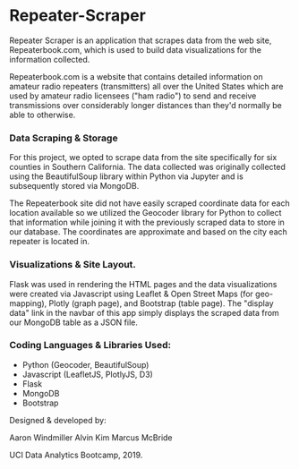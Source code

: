 # Repeater-Scraper



Repeater Scraper is an application that scrapes data from the web site, Repeaterbook.com, which is used to build data visualizations for the information collected.  

Repeaterbook.com is a website that contains detailed information on amateur radio repeaters (transmitters) all over the United States which are used by amateur radio licensees ("ham radio") to send and receive transmissions over considerably longer distances than they'd normally be able to otherwise. 

### Data Scraping & Storage

For this project, we opted to scrape data from the site specifically for six counties in Southern California.  The data collected was originally collected using the BeautifulSoup library within Python via Jupyter and is subsequently stored via MongoDB.  

The Repeaterbook site did not have easily scraped coordinate data for each location available so we utilized the Geocoder library for Python to collect that information while joining it with the previously scraped data to store in our database.  The coordinates are approximate and based on the city each repeater is located in.

### Visualizations & Site Layout.

Flask was used in rendering the HTML pages and the data visualizations were created via Javascript using Leaflet & Open Street Maps (for geo-mapping), Plotly (graph page), and Bootstrap (table page).  The "display data" link in the navbar of this app simply displays the scraped data from our MongoDB table as a JSON file.

### Coding Languages & Libraries Used:

* Python (Geocoder, BeautifulSoup)
* Javascript (LeafletJS, PlotlyJS, D3)
* Flask
* MongoDB
* Bootstrap

Designed & developed by:

Aaron Windmiller
Alvin Kim
Marcus McBride

UCI Data Analytics Bootcamp, 2019.



